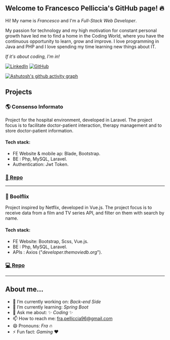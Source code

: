 ## Welcome to Francesco Pelliccia's GitHub page! 🔥

Hi! My name is *Francesco* and I'm a _Full-Stack Web Developer_.

My passion for technology and my high motivation for constant personal growth have led me to find a home in the Coding World, where you have the continuous opportunity to learn, grow and improve.
I love programming in Java and PHP and I love spending my time learning new things about IT.

_If it's about coding, I'm in!_

[![LinkedIn](https://img.shields.io/badge/-pelliccia96-blue?style=flat-square&logo=Linkedin&logoColor=white&link=https://www.linkedin.com/in/pelliccia96/)](hhttps://www.linkedin.com/in/pelliccia96/)
[![GitHub](https://img.shields.io/github/followers/Pelliccia96?label=follow&style=social)](https://github.com/Pelliccia96)

[![Ashutosh's github activity graph](https://github-readme-activity-graph.vercel.app/graph?username=Pelliccia96&theme=github-compact)](https://github.com/ashutosh00710/github-readme-activity-graph)
## Projects

### 🌎 Consenso Informato
Project for the hospital environment, developed in Laravel. The project focus is to facilitate doctor-patient interaction, therapy management and to store doctor-patient information.

#### Tech stack:
- FE Website & mobile ap: Blade, Bootstrap.
- BE : Php, MySQL, Laravel.
- Authentication: Jwt Token.

### [📄 Repo](https://github.com/Pelliccia96/laravel-consinf)

<hr>

### 🍴 Boolflix 
Project inspired by Netflix, developed in Vue.js. The project focus is to receive data from a film and TV series API, and filter on them with search by name.

#### Tech stack:
- FE Website: Bootstrap, Scss, Vue.js.
- BE : Php, MySQL, Laravel.
- APIs : Axios ("_developer.themoviedb.org_").

### [💻 Repo](https://github.com/Pelliccia96/vite-boolflix)

<hr>

## About me...

- 🔭 I’m currently working on: _Back-end Side_
- 🌱 I’m currently learning: _Spring Boot_
- 💬 Ask me about: ✨ _Coding_ ✨
- 📫 How to reach me: fra.pelliccia96@gmail.com
- 😄 Pronouns: _Fra_ 🔥
- ⚡ Fun fact: _Gaming_ ❤️
